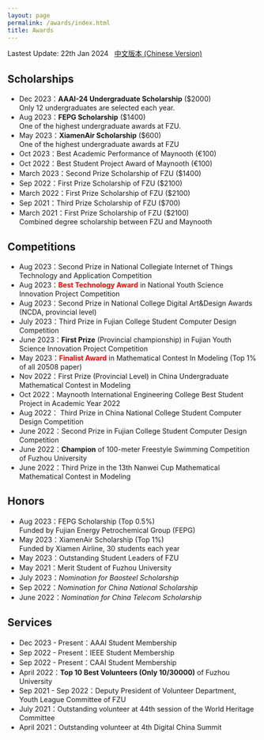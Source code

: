 ```yaml
---
layout: page
permalink: /awards/index.html
title: Awards
---
```


Lastest Update: 22th Jan 2024 &nbsp; [中文版本 (Chinese Version)](https://caihanlin.com/file/awards-zh/)

## Scholarships

- Dec 2023：**AAAI-24 Undergraduate Scholarship** ($2000)<br>Only 12 undergraduates are selected each year.
- Aug 2023：**FEPG Scholarship** ($1400)<br>One of the highest undergraduate awards at FZU.
- May 2023：**XiamenAir Scholarship** ($600)<br>One of the highest undergraduate awards at FZU
- Oct 2023：Best Academic Performance of Maynooth (€100)
- Oct 2022：Best Student Project Award of Maynooth (€100)
- March 2023：Second Prize Scholarship of FZU ($1400)
- Sep 2022：First Prize Scholarship of FZU ($2100)
- March 2022：First Prize Scholarship of FZU ($2100)
- Sep 2021：Third Prize Scholarship of FZU ($700)
- March 2021：First Prize Scholarship of FZU ($2100)<br>Combined degree scholarship between FZU and Maynooth<br>

## Competitions

- Aug 2023：Second Prize in National Collegiate Internet of Things Technology and Application Competition
- Aug 2023：**<font color='red'>Best Technology Award</font>** in National Youth Science Innovation Project Competition
- Aug 2023：Second Prize in National College Digital Art&Design Awards (NCDA, provincial level)
- July 2023：Third Prize in Fujian College Student Computer Design Competition
- June 2023：**First Prize** (Provincial championship) in Fujian Youth Science Innovation Project Competition
- May 2023：**<font color='red'>Finalist Award</font>** in Mathematical Contest In Modeling (Top 1% of all 20508 paper)
- Nov 2022：First Prize (Provincial Level) in China Undergraduate Mathematical Contest in Modeling
- Oct 2022：Maynooth International Engineering College Best Student Project in Academic Year 2022
- Aug 2022： Third Prize in China National College Student Computer Design Competition
- June 2022：Second Prize in Fujian College Student Computer Design Competition
- June 2022：**Champion** of 100-meter Freestyle Swimming Competition of Fuzhou University
- June 2022：Third Prize in the 13th Nanwei Cup Mathematical Mathematical Contest in Modeling<br>

## Honors

- Aug 2023：FEPG Scholarship (Top 0.5%)<br>Funded by Fujian Energy Petrochemical Group (FEPG)
- May 2023：XiamenAir Scholarship (Top 1%)<br>Funded by Xiamen Airline, 30 students each year
- May 2023：Outstanding Student Leaders of FZU
- May 2021：Merit Student of Fuzhou University
- July 2023：*Nomination for Baosteel Scholarship*
- Sep 2022：*Nomination for China National Scholarship*
- June 2022：*Nomination for China Telecom Scholarship*<br>

## Services

- Dec 2023 - Present：AAAI Student Membership
- Sep 2022 - Present：IEEE Student Membership
- Sep 2022 - Present：CAAI Student Membership
- April 2022：**Top 10 Best Volunteers (Only 10/30000)** of Fuzhou University
- Sep 2021 - Sep 2022：Deputy President of Volunteer Department, Youth League Committee of FZU
- July 2021：Outstanding volunteer at 44th session of the World Heritage Committee
- April 2021：Outstanding volunteer at 4th Digital China Summit<br>
